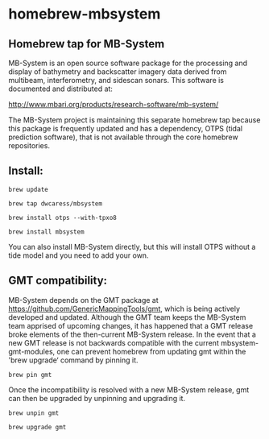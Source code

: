 # homebrew-mbsystem
## Homebrew tap for MB-System

MB-System is an open source software package for the processing and display of bathymetry and backscatter imagery data derived from multibeam, interferometry, and sidescan sonars. This software is documented and distributed at:

http://www.mbari.org/products/research-software/mb-system/

The MB-System project is maintaining this separate homebrew tap because this package is frequently updated and has a dependency, OTPS (tidal prediction software), that is not available through the core homebrew repositories. 

## Install:

`brew update`

`brew tap dwcaress/mbsystem`

`brew install otps --with-tpxo8`

`brew install mbsystem`

You can also install MB-System directly, but this will install OTPS without a tide model and you need to add your own.

## GMT compatibility:

MB-System depends on the GMT package at https://github.com/GenericMappingTools/gmt, which is being actively developed and updated. Although the GMT team keeps the MB-System team apprised of upcoming changes, it has happened that a GMT release broke elements of the then-current MB-System release. In the event that a new GMT release is not backwards compatible with the current mbsystem-gmt-modules, one can prevent homebrew from updating gmt within the 'brew upgrade‘ command by pinning it.

`brew pin gmt`

Once the incompatibility is resolved with a new MB-System release, gmt can then be upgraded by unpinning and upgrading it.

`brew unpin gmt`

`brew upgrade gmt`
